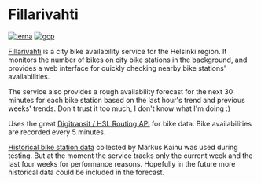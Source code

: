 Fillarivahti
=====

[![lerna](https://img.shields.io/badge/maintained%20with-lerna-cc00ff.svg)](https://lerna.js.org/)
[![gcp](https://img.shields.io/badge/deployed%20on-gcp%20app%20engine-1a73e8.svg)](https://cloud.google.com/appengine/)

[Fillarivahti](https://fillarivahti.fi/) is a city bike availability service
for the Helsinki region. It monitors the number of bikes on city bike stations
in the background, and provides a web interface for quickly checking nearby
bike stations' availabilities.

The service also provides a rough availability forecast for the next 30 minutes
for each bike station based on the last hour's trend and previous weeks' trends.
Don't trust it too much, I don't know what I'm doing :)

Uses the great [Digitransit / HSL Routing API](https://digitransit.fi/en/developers/apis/1-routing-api/bicycling/)
for bike data. Bike availabilities are recorded every 5 minutes.

[Historical bike station data](https://data.markuskainu.fi/opendata/kaupunkipyorat/)
collected by Markus Kainu was used during testing. But at the moment the
service tracks only the current week and the last four weeks for performance
reasons. Hopefully in the future more historical data could be included in the
forecast.
